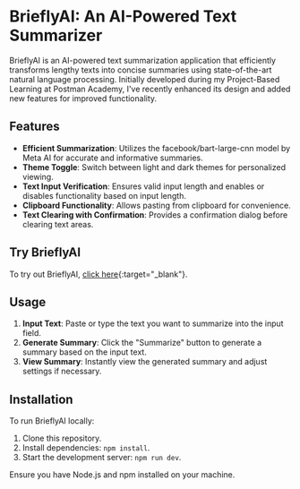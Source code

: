 # BrieflyAI: An AI-Powered Text Summarizer

BrieflyAI is an AI-powered text summarization application that efficiently transforms lengthy texts into concise summaries using state-of-the-art natural language processing. Initially developed during my Project-Based Learning at Postman Academy, I've recently enhanced its design and added new features for improved functionality.

## Features

- **Efficient Summarization**: Utilizes the facebook/bart-large-cnn model by Meta AI for accurate and informative summaries.
- **Theme Toggle**: Switch between light and dark themes for personalized viewing.
- **Text Input Verification**: Ensures valid input length and enables or disables functionality based on input length.
- **Clipboard Functionality**: Allows pasting from clipboard for convenience.
- **Text Clearing with Confirmation**: Provides a confirmation dialog before clearing text areas.

## Try BrieflyAI

To try out BrieflyAI, [click here](http://localhost:3000/){:target="_blank"}.

## Usage

1. **Input Text**: Paste or type the text you want to summarize into the input field.
2. **Generate Summary**: Click the "Summarize" button to generate a summary based on the input text.
3. **View Summary**: Instantly view the generated summary and adjust settings if necessary.

## Installation

To run BrieflyAI locally:

1. Clone this repository.
2. Install dependencies: `npm install`.
3. Start the development server: `npm run dev`.

Ensure you have Node.js and npm installed on your machine.